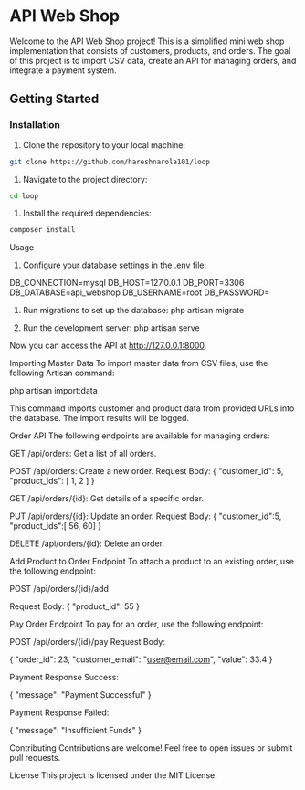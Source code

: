 # API Web Shop

Welcome to the API Web Shop project! This is a simplified mini web shop implementation that consists of customers, products, and orders. The goal of this project is to import CSV data, create an API for managing orders, and integrate a payment system.

## Getting Started

### Installation

1. Clone the repository to your local machine:

```bash
git clone https://github.com/hareshnarola101/loop
```

1. Navigate to the project directory:

```bash
cd loop
```

1. Install the required dependencies:
``````bash
composer install
``````

Usage
1. Configure your database settings in the .env file:

DB_CONNECTION=mysql
DB_HOST=127.0.0.1
DB_PORT=3306
DB_DATABASE=api_webshop
DB_USERNAME=root
DB_PASSWORD=

1. Run migrations to set up the database:
php artisan migrate

1. Run the development server:
php artisan serve


Now you can access the API at http://127.0.0.1:8000.


Importing Master Data
To import master data from CSV files, use the following Artisan command:


php artisan import:data

This command imports customer and product data from provided URLs into the database. The import results will be logged.


Order API
The following endpoints are available for managing orders:

GET /api/orders: Get a list of all orders.

POST /api/orders: Create a new order.
Request Body:
{
    "customer_id": 5,
    "product_ids": [ 1, 2 ]
}

GET /api/orders/{id}: Get details of a specific order.

PUT /api/orders/{id}: Update an order.
Request Body:
{
    "customer_id":5,
    "product_ids":[ 56, 60]
}

DELETE /api/orders/{id}: Delete an order.

Add Product to Order Endpoint
To attach a product to an existing order, use the following endpoint:

POST /api/orders/{id}/add

Request Body:
{
    "product_id": 55
}


Pay Order Endpoint
To pay for an order, use the following endpoint:

POST /api/orders/{id}/pay
Request Body:

{
    "order_id": 23,
    "customer_email": "user@email.com",
    "value": 33.4
}


Payment Response Success:

{
    "message": "Payment Successful"
}

Payment Response Failed:

{
    "message": "Insufficient Funds"
}

Contributing
Contributions are welcome! Feel free to open issues or submit pull requests.

License
This project is licensed under the MIT License.